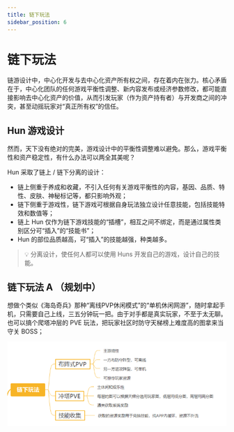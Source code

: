 ```yaml
---
title: 链下玩法
sidebar_position: 6
---
```


# 链下玩法

链游设计中，中心化开发与去中心化资产所有权之间，存在着内在张力。核心矛盾在于，中心化团队的任何游戏平衡性调整、新内容发布或经济参数修改，都可能直接影响去中心化资产的价值，从而引发玩家（作为资产持有者）与开发商之间的冲突，甚至动摇玩家对“真正所有权”的信任。

## Hun 游戏设计

然而，天下没有绝对的完美，游戏设计中的平衡性调整难以避免。那么，游戏平衡性和资产稳定性，有什么办法可以两全其美呢？

Hun 采取了链上 / 链下分离的设计：

- 链上侧重于养成和收藏，不引入任何有关游戏平衡性的内容，基因、品质、特性、皮肤、神秘标记等，都只影响外观；
- 链下侧重于游戏性，链下游戏可根据自身玩法独立设计任意技能，包括技能特效和数值等；
- 链上 Hun 仅作为链下游戏技能的“插槽”，相互之间不绑定，而是通过属性类别区分可“插入”的“技能书”；
- Hun 的部位品质越高，可“插入”的技能越强，种类越多。

> 💡 分离设计，使任何人都可以使用 Huns 开发自己的游戏，设计自己的技能。

## 链下玩法 A （规划中）

想做个类似《海岛奇兵》那种“离线PVP休闲模式”的“单机休闲网游”，随时拿起手机，只需要自己上线，三五分钟玩一把。由于对手都是真实玩家，不至于太无聊。也可以搞个爬塔冲层的 PVE 玩法，把玩家社区时防守天梯榜上难度高的图拿来当守关 BOSS；




![alt text](image.png)